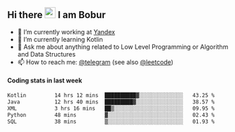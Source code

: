 ## Hi there <img src="https://media.giphy.com/media/hvRJCLFzcasrR4ia7z/giphy.gif" width="25px" height="25px"> I am Bobur

- 💼 I’m currently working at [Yandex](https://yandex.ru/)
- 🌱 I’m currently learning Kotlin
- 💬 Ask me about anything related to Low Level Programming or Algorithm and Data Structures
- 📫 How to reach me: [@telegram](https://t.me/octoant) (see also [@leetcode](https://leetcode.com/octoant/))    

#### Coding stats in last week

<!--START_SECTION:waka-->

```txt
Kotlin         14 hrs 12 mins  ██████████▓░░░░░░░░░░░░░░   43.25 %
Java           12 hrs 40 mins  █████████▓░░░░░░░░░░░░░░░   38.57 %
XML            3 hrs 16 mins   ██▒░░░░░░░░░░░░░░░░░░░░░░   09.95 %
Python         48 mins         ▓░░░░░░░░░░░░░░░░░░░░░░░░   02.43 %
SQL            38 mins         ▒░░░░░░░░░░░░░░░░░░░░░░░░   01.93 %
```

<!--END_SECTION:waka-->
